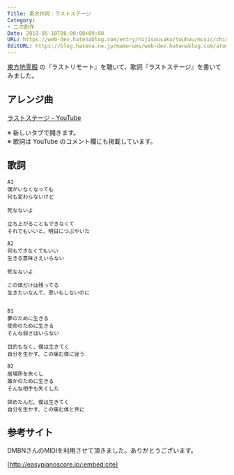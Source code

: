 ```yaml
---
Title: 東方作詞：ラストステージ
Category:
- 二次創作
Date: 2019-05-10T06:00:00+09:00
URL: https://web-dev.hatenablog.com/entry/nijisousaku/touhou/music/chireiden/last-stage
EditURL: https://blog.hatena.ne.jp/mamorums/web-dev.hatenablog.com/atom/entry/17680117127116535792
---
```


<a target="_blank" href="https://www16.big.or.jp/~zun/html/th11top.html">東方地霊殿</a> の『ラストリモート』を聴いて、歌詞『ラストステージ』を書いてみました。


## アレンジ曲
<a target="_blank" href="https://www.youtube.com/watch?v=gzcGw90kocU">ラストステージ - YouTube</a>

※ 新しいタブで開きます。  
※ 歌詞は YouTube のコメント欄にも掲載しています。


## 歌詞
```
A1
僕がいなくなっても
何も変わらないけど

死なないよ

立ち上がることもできなくて
それでもいいと、明日につぶやいた

A2
何もできなくてもいい
生きる意味さえいらない

死なないよ

この体だけは残ってる
生きたいなんて、思いもしないのに


B1
夢のために生きる
使命のために生きる
そんな弱さはいらない

目的もなく、僕は生きてく
自分を生かす、この痛む体に従う

B2
居場所を失くし
誰かのために生きる
そんな相手も失くした

諦めたんだ、僕は生きてく
自分を生かす、この痛む体と共に
```


## 参考サイト
DMBNさんのMIDIを利用させて頂きました。ありがとうございます。

[http://easypianoscore.jp/:embed:cite]
